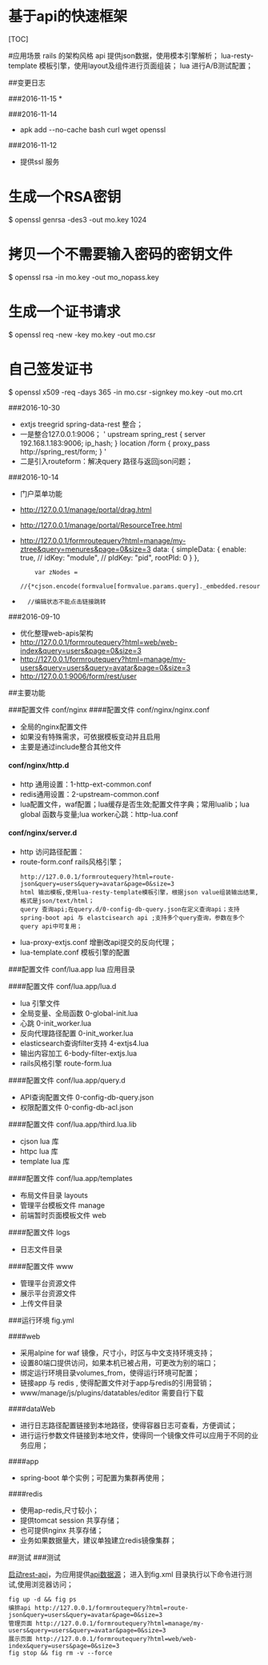 基于api的快速框架
=========================


[TOC]

#应用场景
rails 的架构风格
api 提供json数据，使用模本引擎解析；
lua-resty-template 模板引擎，使用layout及组件进行页面组装；
lua 进行A/B测试配置；


##变更日志

###2016-11-15
*

###2016-11-14
* apk add --no-cache   bash  curl  wget openssl


###2016-11-12
* 提供ssl 服务
# 生成一个RSA密钥 
$ openssl genrsa -des3 -out mo.key 1024
# 拷贝一个不需要输入密码的密钥文件
$ openssl rsa -in mo.key -out mo_nopass.key
# 生成一个证书请求
$ openssl req -new -key mo.key -out mo.csr
# 自己签发证书
$ openssl x509 -req -days 365 -in mo.csr -signkey mo.key -out mo.crt


###2016-10-30
*   extjs treegrid spring-data-rest 整合；
*   一是整合127.0.0.1:9006；
'
upstream spring_rest {
    server 192.168.1.183:9006;
      ip_hash;
}
location /form {
  proxy_pass http://spring_rest/form;
}
'
*   二是引入routeform：解决query 路径与返回json问题；



###2016-10-14
*   门户菜单功能
*   http://127.0.0.1/manage/portal/drag.html
*   http://127.0.0.1/manage/portal/ResourceTree.html
*   http://127.0.0.1/formroutequery?html=manage/my-ztree&query=menures&page=0&size=3
        data: {
            simpleData: {
                enable: true,
//                idKey: "module",
//                pIdKey: "pid",
                rootPId: 0
            }
        },
        
            var zNodes =
                    //{*cjson.encode(formvalue[formvalue.params.query]._embedded.resource)*};
*       //编辑状态不能点击链接跳转
                    

###2016-09-10
*   优化整理web-apis架构
*   http://127.0.0.1/formroutequery?html=web/web-index&query=users&page=0&size=3
*   http://127.0.0.1/formroutequery?html=manage/my-users&query=users&query=avatar&page=0&size=3
*   http://127.0.0.1:9006/form/rest/user



##主要功能


###配置文件 conf/nginx
####配置文件 conf/nginx/nginx.conf
-   全局的nginx配置文件
-   如果没有特殊需求，可依据模板变动并且启用
-   主要是通过include整合其他文件

#### conf/nginx/http.d
-   http 通用设置：1-http-ext-common.conf
-   redis通用设置：2-upstream-common.conf
-   lua配置文件，waf配置；lua缓存是否生效;配置文件字典；常用lualib；lua global 函数与变量;lua worker心跳：http-lua.conf

#### conf/nginx/server.d
-   http 访问路径配置：
-   route-form.conf rails风格引擎；
    ```
    http://127.0.0.1/formroutequery?html=route-json&query=users&query=avatar&page=0&size=3
    html 输出模板,使用lua-resty-template模板引擎，根据json value组装输出结果,格式是json/text/html；
    query 查询api;在query.d/0-config-db-query.json在定义查询api；支持spring-boot api 与 elastcisearch api ;支持多个query查询，参数在多个query api中可复用；
    
    ```
-   lua-proxy-extjs.conf  增删改api提交的反向代理；
-   lua-template.conf 模板引擎的配置

###配置文件 conf/lua.app
lua 应用目录

####配置文件 conf/lua.app/lua.d
-   lua 引擎文件
-   全局变量、全局函数 0-global-init.lua
-   心跳  0-init_worker.lua
-   反向代理路径配置 0-init_worker.lua
-   elasticsearch查询filter支持 4-extjs4.lua
-   输出内容加工 6-body-filter-extjs.lua
-   rails风格引擎 route-form.lua

####配置文件 conf/lua.app/query.d
-   API查询配置文件 0-config-db-query.json
-   权限配置文件  0-config-db-acl.json

####配置文件 conf/lua.app/third.lua.lib
-   cjson lua 库
-   httpc   lua 库
-   template lua 库

####配置文件 conf/lua.app/templates
-   布局文件目录 layouts
-   管理平台模板文件 manage
-   前端暂时页面模板文件 web

####配置文件 logs
-   日志文件目录

####配置文件 www
-   管理平台资源文件
-   展示平台资源文件
-   上传文件目录


###运行环境 fig.yml

####web
-   采用alpine for waf 镜像，尺寸小，时区与中文支持环境支持；
-   设置80端口提供访问，如果本机已被占用，可更改为别的端口；
-   绑定运行环境目录volumes_from，使得运行环境可配置；
-   链接app 与 redis , 使得配置文件对于app与redis的引用营销；
-   www/manage/js/plugins/datatables/editor 需要自行下载

####dataWeb
-   进行日志路径配置链接到本地路径，使得容器日志可查看，方便调试；
-   进行运行参数文件链接到本地文件，使得同一个镜像文件可以应用于不同的业务应用；

####app
-   spring-boot 单个实例；可配置为集群再使用；

####redis
-   使用ap-redis,尺寸较小；
-   提供tomcat session 共享存储；
-   也可提供nginx 共享存储；
-   业务如果数据量大，建议单独建立redis镜像集群；



##测试
###测试

[启动rest-api]((https://github.com/supermy/rest-api))，为应用提供[api数据源](http://127.0.0.1:9006/form/rest/user)；
进入到fig.xml 目录执行以下命令进行测试,使用浏览器访问；

    fig up -d && fig ps
    编排api http://127.0.0.1/formroutequery?html=route-json&query=users&query=avatar&page=0&size=3
    管理页面 http://127.0.0.1/formroutequery?html=manage/my-users&query=users&query=avatar&page=0&size=3
    展示页面 http://127.0.0.1/formroutequery?html=web/web-index&query=users&page=0&size=3
    fig stop && fig rm -v --force
    